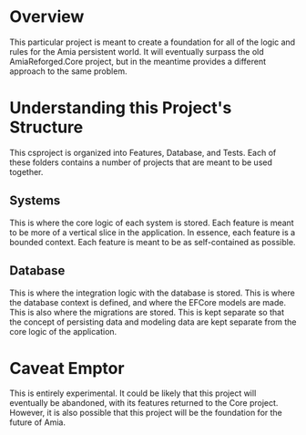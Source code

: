 ﻿# Overview

This particular project is meant to create a foundation for all of the logic and rules for the Amia persistent world.
It will eventually surpass the old AmiaReforged.Core project, but in the meantime provides a different approach to the same problem.

# Understanding this Project's Structure

This csproject is organized into Features, Database, and Tests. Each of these folders contains a number of projects that are meant to be used together.

## Systems

This is where the core logic of each system is stored. Each feature is meant to be more of a vertical
slice in the application. In essence, each feature is a bounded context. Each feature is meant to be as self-contained as possible.

## Database

This is where the integration logic with the database is stored. This is where the database context is defined, and where the
EFCore models are made. This is also where the migrations are stored. This is kept separate so that the concept of persisting data and modeling
data are kept separate from the core logic of the application.

# Caveat Emptor

This is entirely experimental. It could be likely that this project will eventually be abandoned, with its features
returned to the Core project. However, it is also possible that this project will be the foundation for the future of Amia.